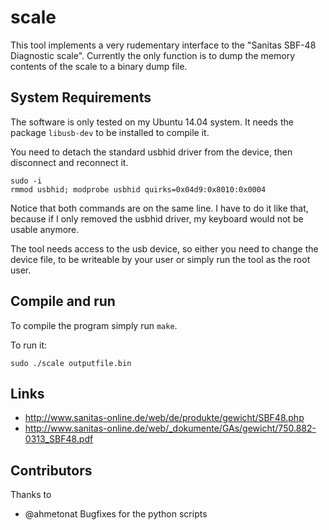 scale
=====
This tool implements a very rudementary interface to the "Sanitas SBF-48 Diagnostic scale". Currently the only function is to dump the memory contents of the scale to a binary dump file.

System Requirements
-------------------
The software is only tested on my Ubuntu 14.04 system. It needs the package ```libusb-dev``` to be installed to compile it.

You need to detach the standard usbhid driver from the device, then disconnect and reconnect it.

```
sudo -i
rmmod usbhid; modprobe usbhid quirks=0x04d9:0x8010:0x0004
```

Notice that both commands are on the same line. I have to do it like that, because if I only removed the usbhid driver, my keyboard would not be usable anymore.

The tool needs access to the usb device, so either you need to change the device file, to be writeable by your user or simply run the tool as the root user.

Compile and run
---------------
To compile the program simply run ```make```.

To run it:
```
sudo ./scale outputfile.bin
```

Links
-----
- http://www.sanitas-online.de/web/de/produkte/gewicht/SBF48.php
- http://www.sanitas-online.de/web/_dokumente/GAs/gewicht/750.882-0313_SBF48.pdf

Contributors
------------
Thanks to

- @ahmetonat Bugfixes for the python scripts
